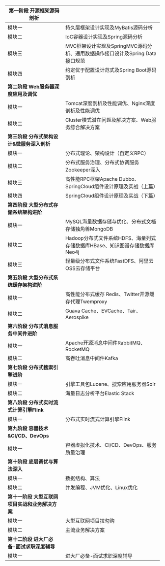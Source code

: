 | 第一阶段   开源框架源码剖析                      |                                                              |
| ------------------------------------------------ | ------------------------------------------------------------ |
| 模块一                                           | 持久层框架设计实现及MyBatis源码分析                          |
| 模块二                                           | IoC容器设计实现及Spring源码分析                              |
| 模块三                                           | MVC框架设计实现及SpringMVC源码分析、通用数据操作接口设计及Spring Data 接口规范 |
| 模块四                                           | 约定优于配置设计范式及Spring Boot源码剖析                    |
| **第二阶段   Web服务器深度应用及调优**           |                                                              |
| 模块一                                           | Tomcat深度剖析及性能调优、Nginx深度剖析及性能调优            |
| 模块二                                           | Cluster模式潜在问题及解决方案、Web服务综合解决方案           |
| **第三阶段  分布式架构设计&微服务深入剖析**      |                                                              |
| 模块一                                           | 分布式理论、架构设计（自定义RPC）                            |
| 模块二                                           | 分布式服务治理、分布式协调服务Zookeeper深入                  |
| 模块三                                           | 高性能RPC框架Apache Dubbo、SpringCloud组件设计原理及实战（上篇） |
| 模块四                                           | SpringCloud组件设计原理及实战（下篇）                        |
| **第四阶段  大型分布式存储系统架构进阶**         |                                                              |
| 模块一                                           | MySQL海量数据存储与优化、分布式文档存储独角兽MongoDB         |
| 模块二                                           | Hadoop分布式文件系统HDFS、海量列式存储数据库HBase、知识图谱存储数据库Neo4j |
| 模块三                                           | 轻量级分布式文件系统FastDFS、阿里云OSS云存储平台             |
| **第五阶段  大型分布式系统缓存架构进阶**         |                                                              |
| 模块一                                           | 高性能分布式缓存 Redis、Twitter开源缓存代理Twemproxy         |
| 模块二                                           | Guava Cache、EVCache、Tair、Aerospike                        |
| **第六阶段  分布式消息服务中间件进阶**           |                                                              |
| 模块一                                           | Apache开源消息中间件RabbitMQ、RocketMQ                       |
| 模块二                                           | 高吞吐消息中间件Kafka                                        |
| **第七阶段 分布式搜索引擎进阶**                  |                                                              |
| 模块一                                           | 引擎工具包Lucene、搜索应用服务器Solr                         |
| 模块二                                           | 海量日志分析平台Elastic Stack                                |
| **第八阶段  分布式实时流式计算引擎Flink**        |                                                              |
| 模块一                                           | 分布式实时流式计算引擎Flink                                  |
| **第九阶段  容器技术&CI/CD、DevOps**             |                                                              |
| 模块一                                           | 容器虚拟化技术、CI/CD、DevOps、服务质量治理                  |
| **第十阶段  底层调优与算法深入**                 |                                                              |
| 模块一                                           | 数据结构、算法                                               |
| 模块二                                           | 并发编程、JVM优化、Linux优化                                 |
| **第十一阶段  大型互联网项目实战和业务解决方案** |                                                              |
| 模块一                                           | 大型互联网项目拉勾购                                         |
| 模块二                                           | 主流业务解决方案                                             |
| **第十二阶段  进大厂必备-面试求职深度辅导**      |                                                              |
| 模块一                                           | 进大厂必备-面试求职深度辅导                                  |

